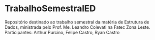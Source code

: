 # TrabalhoSemestralED
Repositório destinado ao trabalho semestral da matéria de Estrutura de Dados, ministrada pelo Prof. Me. Leandro Colevati na Fatec Zona Leste. Participantes: Arthur Purcino, Felipe Castro, Ryan Castro
